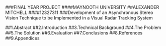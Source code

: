 ###FINAL YEAR PROJECT
####MAYNOOTH UNIVERSITY
##ALEXANDER MITCHELL
####12327311
###Development of an Asynchronous Stereo Vision Technique to be Implemented in a Visual Radar Tracking System

##1.Abstract
##2.Introduction
##3.Technical Background
##4.The Problem
##5.The Solution
##6.Evaluation
##7.Conclusions
##8.References
##9.Appendices

